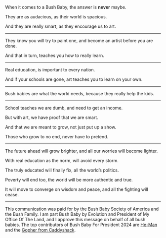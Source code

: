When it comes to a Bush Baby,
the answer is __never__ maybe.

They are as audacious,
as their world is spacious.

And they are really smart,
as they encourage us to art.

---

They know you will try to paint one,
and become an artist before you are done.

And that in turn,
teaches you how to really learn.

---

Real education,
is important to every nation.

And if your schools are gone,
art teaches you to learn on your own.

---

Bush babies are what the world needs,
because they really help the kids.

---

School teaches we are dumb,
and need to get an income.

But with art,
we have proof that we are smart.

And that we are meant to grow,
not just put up a show.

Those who grow to no end,
never have to pretend.

---

The future ahead will grow brighter,
and all our worries will become lighter.

With real education as the norm,
will avoid every storm.

The truly educated will finally fix,
all the world’s politics.

Poverty will end too,
the world will be more authentic and true.

It will move to converge on wisdom and peace,
and all the fighting will cease.

---

This communication was paid for by the Bush Baby Society of America and the Bush Family. I am part Bush Baby by Evolution and President of My Office Of The Land,
and I approve this message on behalf of all bush babies. The top contributors of Bush Baby For President 2024 are [He-Man][0] and the [Gopher from Caddyshack][1].

[0]: https://www.youtube.com/watch?v=7yeA7a0uS3A&t=4s
[1]: https://www.youtube.com/watch?v=WaSUyYSQie8
